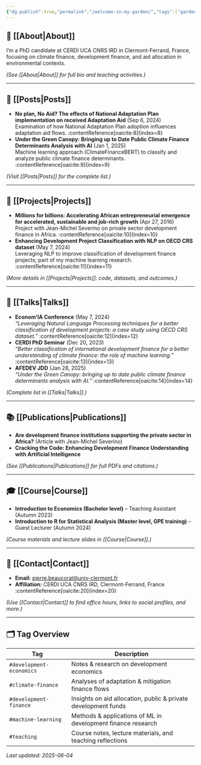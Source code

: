 ```yaml
---
{"dg-publish":true,"permalink":"/welcome-in-my-garden/","tags":["gardenEntry"]}
---
```


## 🏡 [[About\|About]] 

I’m a PhD candidate at CERDI UCA CNRS IRD in Clermont-Ferrand, France, focusing on climate finance, development finance, and aid allocation in environmental contexts.

*(See [[About\|About]] for full bio and teaching activities.)*


---

## 📄 [[Posts\|Posts]]

- **No plan, No Aid? The effects of National Adaptation Plan implementation on received Adaptation Aid** (Sep 6, 2024)  
  Examination of how National Adaptation Plan adoption influences adaptation aid flows. :contentReference[oaicite:8]{index=8}  
- **Under the Green Canopy: Bringing up to Date Public Climate Finance Determinants Analysis with AI** (Jan 1, 2025)  
  Machine learning approach (ClimateFinanceBERT) to classify and analyze public climate finance determinants. :contentReference[oaicite:9]{index=9}  

*(Visit [[Posts\|Posts]] for the complete list.)*

---

## 🚀 [[Projects\|Projects]]

- **Millions for billions: Accelerating African entrepreneurial emergence for accelerated, sustainable and job-rich growth** (Apr 27, 2016)  
  Project with Jean-Michel Severino on private sector development finance in Africa. :contentReference[oaicite:10]{index=10}  
- **Enhancing Development Project Classification with NLP on OECD CRS dataset** (May 7, 2024)  
  Leveraging NLP to improve classification of development finance projects; part of my machine learning research. :contentReference[oaicite:11]{index=11}  

*(More details in [[Projects\|Projects]]: code, datasets, and outcomes.)*

---

## 🎤 [[Talks\|Talks]]

- **Econom’IA Conference** (May 7, 2024)  
  _“Leveraging Natural Language Processing techniques for a better classification of development projects: a case study using OECD CRS dataset.”_ :contentReference[oaicite:12]{index=12}  
- **CERDI PhD Seminar** (Dec 20, 2023)  
  _“Better classification of international development finance for a better understanding of climate finance: the role of machine learning.”_ :contentReference[oaicite:13]{index=13}  
- **AFEDEV JDD** (Jan 28, 2025)  
  _“Under the Green Canopy: bringing up to date public climate finance determinants analysis with AI.”_ :contentReference[oaicite:14]{index=14}  

*(Complete list in [[Talks\|Talks]].)*

---

## 📚 [[Publications\|Publications]]

- **Are development finance institutions supporting the private sector in Africa?** (Article with Jean-Michel Severino)  
- **Cracking the Code: Enhancing Development Finance Understanding with Artificial Intelligence** 

*(See [[Publications\|Publications]] for full PDFs and citations.)*

---

## 🎓 [[Course\|Course]]

- **Introduction to Economics (Bachelor level)** – Teaching Assistant (Autumn 2023) 
- **Introduction to R for Statistical Analysis (Master level, GPE training)** – Guest Lecturer (Autumn 2024) 

*(Course materials and lecture slides in [[Course\|Course]].)*

---

## 📇 [[Contact\|Contact]]

- **Email:** [pierre.beaucoral@univ-clermont.fr](mailto:pierre.beaucoral@univ-clermont.fr)  
- **Affiliation:** CERDI UCA CNRS IRD, Clermont-Ferrand, France :contentReference[oaicite:20]{index=20}    

*(Use [[Contact\|Contact]] to find office hours, links to social profiles, and more.)*

---

## 🗂️ Tag Overview

| Tag                           | Description                                                  |
|-------------------------------|--------------------------------------------------------------|
| `#development-economics`      | Notes & research on development economics                    |
| `#climate-finance`            | Analyses of adaptation & mitigation finance flows            |
| `#development-finance`        | Insights on aid allocation, public & private development funds |
| `#machine-learning`           | Methods & applications of ML in development finance research  |
| `#teaching`                   | Course notes, lecture materials, and teaching reflections     |

_Last updated: 2025-06-04_  